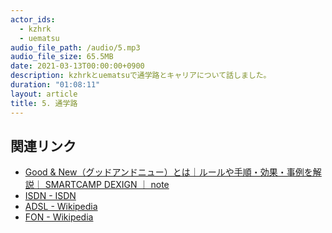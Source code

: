 ```yaml
---
actor_ids:
  - kzhrk
  - uematsu
audio_file_path: /audio/5.mp3
audio_file_size: 65.5MB
date: 2021-03-13T00:00:00+0900
description: kzhrkとuematsuで通学路とキャリアについて話しました。
duration: "01:08:11"
layout: article
title: 5. 通学路
---
```


## 関連リンク

- [Good & New（グッドアンドニュー）とは｜ルールや手順・効果・事例を解説｜ SMARTCAMP DEXIGN ｜ note](https://note.com/smartcamp_design/n/n6b51611f7173)
- [ISDN - ISDN](https://ja.wikipedia.org/wiki/ISDN)
- [ADSL - Wikipedia](https://ja.wikipedia.org/wiki/ADSL)
- [FON - Wikipedia](https://ja.wikipedia.org/wiki/FON)
